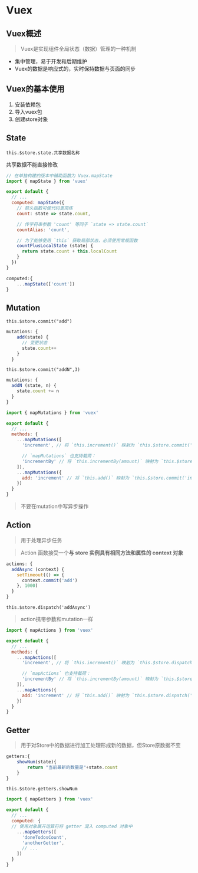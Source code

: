 #  Vuex

##  Vuex概述

> Vuex是实现组件全局状态（数据）管理的一种机制

- 集中管理，易于开发和后期维护
- Vuex的数据是响应式的，实时保持数据与页面的同步

## Vuex的基本使用

1. 安装依赖包
2. 导入vuex包
3. 创建store对象

## State

`this.$store.state.共享数据名称`

共享数据不能直接修改



```js
// 在单独构建的版本中辅助函数为 Vuex.mapState
import { mapState } from 'vuex'

export default {
  // ...
  computed: mapState({
    // 箭头函数可使代码更简练
    count: state => state.count,

    // 传字符串参数 'count' 等同于 `state => state.count`
    countAlias: 'count',

    // 为了能够使用 `this` 获取局部状态，必须使用常规函数
    countPlusLocalState (state) {
      return state.count + this.localCount
    }
  })
}
```

```js
computed:{
    ...mapState(['count'])
}
```

## Mutation

`this.$store.commit("add")`

```js
mutations: {
    add(state) {
      // 变更状态
      state.count++
    }
  }
```

`this.$store.commit("addN",3)`

```js
mutations: {
  addN (state, n) {
    state.count += n
  }
}
```



```js
import { mapMutations } from 'vuex'

export default {
  // ...
  methods: {
    ...mapMutations([
      'increment', // 将 `this.increment()` 映射为 `this.$store.commit('increment')`

      // `mapMutations` 也支持载荷：
      'incrementBy' // 将 `this.incrementBy(amount)` 映射为 `this.$store.commit('incrementBy', amount)`
    ]),
    ...mapMutations({
      add: 'increment' // 将 `this.add()` 映射为 `this.$store.commit('increment')`
    })
  }
}
```

> 不要在mutation中写异步操作

## Action

> 用于处理异步任务

> Action 函数接受一个**与 store 实例具有相同方法和属性的 context 对象**

```js
actions: {
  addAsync (context) {
    setTimeout(() => {
      context.commit('add')
    }, 1000)
  }
}
```

`this.$store.dispatch('addAsync')`

> action携带参数和mutation一样



```js
import { mapActions } from 'vuex'

export default {
  // ...
  methods: {
    ...mapActions([
      'increment', // 将 `this.increment()` 映射为 `this.$store.dispatch('increment')`

      // `mapActions` 也支持载荷：
      'incrementBy' // 将 `this.incrementBy(amount)` 映射为 `this.$store.dispatch('incrementBy', amount)`
    ]),
    ...mapActions({
      add: 'increment' // 将 `this.add()` 映射为 `this.$store.dispatch('increment')`
    })
  }
}
```

## Getter

> 用于对Store中的数据进行加工处理形成新的数据，但Store原数据不变

```js
getters:{
    showNum(state){
        return "当前最新的数量是"+state.count
    }
}
```

`this.$store.getters.showNum`

```js
import { mapGetters } from 'vuex'

export default {
  // ...
  computed: {
  // 使用对象展开运算符将 getter 混入 computed 对象中
    ...mapGetters([
      'doneTodosCount',
      'anotherGetter',
      // ...
    ])
  }
}
```